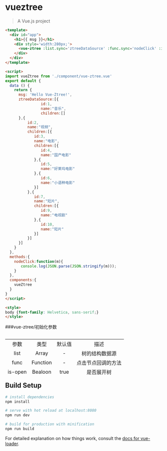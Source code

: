 # vueztree

> A Vue.js project

```html
<template>
  <div id="app">
    <h1>{{ msg }}</h1>
    <div style='width:280px;'>
      <vue-ztree :list.sync='ztreeDataSource' :func.sync='nodeClick' :is-open='true'></vue-ztree>
    </div>
  </div>
</template>

<script>
import vueZtree from './component/vue-ztree.vue'
export default {
  data () {
    return {
      msg: 'Hello Vue-Ztree!',
      ztreeDataSource:[{
                id:1,
                name:"音乐",
                children:[]
      },{
          id:2,
          name:"视频",
          children:[{
             id:3,
             name:"电影",
             children:[{
                id:4,
                name:"国产电影"
             },{
                id:5,
                name:"好莱坞电影"
             },{
                id:6,
                name:"小语种电影"
             }]
          },{
             id:7,
             name:"短片",
             children:[{
                id:9,
                name:"电视剧"
             },{
                id:10,
                name:"短片"
             }]
          }]
      }]
    }
  },
  methods:{
    nodeClick:function(m){
       console.log(JSON.parse(JSON.stringify(m)));
    }
  },
  components:{
    vueZtree
  }
}
</script>

<style>
body {font-family: Helvetica, sans-serif;}
</style>

```

###vue-ztree/初始化参数
<table style="height: 120px; width: 879px;" border="0" align="left">
<tbody>
<tr>
<td style="text-align: center;">参数</td>
<td style="text-align: center;">类型</td>
<td style="text-align: center;">默认值</td>
<td style="text-align: center;">描述</td>
</tr>
<tr>
<td style="text-align: center;">list</td>
<td style="text-align: center;">Array</td>
<td style="text-align: center;">-</td>
<td style="text-align: center;">树的结构数据源</td>
</tr>
<tr>
<td style="text-align: center;">func</td>
<td style="text-align: center;">Function</td>
<td style="text-align: center;">-</td>
<td style="text-align: center;">点击节点回调的方法</td>
</tr>
<tr>
<td style="text-align: center;">is-open</td>
<td style="text-align: center;">Bealoon</td>
<td style="text-align: center;">true</td>
<td style="text-align: center;">是否展开树</td>
</tr>
</tbody>
</table>


## Build Setup

``` bash
# install dependencies
npm install

# serve with hot reload at localhost:8080
npm run dev

# build for production with minification
npm run build
```

For detailed explanation on how things work, consult the [docs for vue-loader](http://vuejs.github.io/vue-loader).
